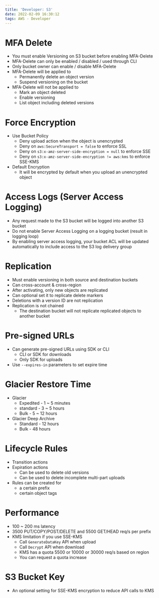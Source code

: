 ```yaml
---
title: 'Developer: S3'
date: 2022-02-09 16:30:12
tags: AWS - Developer
---
```


# MFA Delete

- You must enable Versioning on S3 bucket before enabling MFA-Delete
- MFA-Delete can only be enabled / disabled / used through CLI
- Only bucket owner can enable / disable MFA-Delete
- MFA-Delete will be applied to
  - Permanently delete an object version
  - Suspend versioning on the bucket
- MFA-Delete will not be applied to
  - Mark an object deleted
  - Enable versioning
  - List object including deleted versions

# Force Encryption

- Use Bucket Policy
  - Deny upload action when the object is unencrypted
  - Deny on `aws:SecureTransport = false` to enforce SSL
  - Deny on `s3:x-amz-server-side-encryption = null` to enforce SSE
  - Deny on `s3:x-amz-server-side-encryption != aws:kms` to enforce SSE-KMS
- Default Encryption
  - It will be encrypted by default when you upload an unencrypted object

# Access Logs (Server Access Logging)

- Any request made to the S3 bucket will be logged into another S3 bucket
- Do not enable Server Access Logging on a logging bucket (result in logging loop)
- By enabling server access logging, your bucket ACL will be updated automatically to include access to the S3 log delivery group

# Replication

- Must enable versioning in both source and destination buckets
- Can cross-account & cross-region
- After activating, only new objects are replicated
- Can optional set it to replicate delete markers
- Deletions with a version ID are not replication
- Replication is not chained
  - The destination bucket will not replicate replicated objects to another bucket

# Pre-signed URLs

- Can generate pre-signed URLs using SDK or CLI
  - CLI or SDK for downloads
  - Only SDK for uploads
- Use `--expires-in` parameters to set expire time

# Glacier Restore Time

- Glacier
  - Expedited - 1 ~ 5 minutes
  - standard - 3 ~ 5 hours
  - Bulk - 5 ~ 12 hours
- Glacier Deep Archive
  - Standard - 12 hours
  - Bulk - 48 hours

# Lifecycle Rules

- Transition actions
- Expiration actions
  - Can be used to delete old versions
  - Can be used to delete incomplete multi-part uploads
- Rules can be created for
  - a certain prefix
  - certain object tags

# Performance

- 100 ~ 200 ms latency
- 3500 PUT/COPY/POST/DELETE and 5500 GET/HEAD req/s per prefix
- KMS limitation if you use SSE-KMS
  - Call `GenerateDataKey` API when upload
  - Call `Decrypt` API when download
  - KMS has a quota 5500 or 10000 or 30000 req/s based on region
  - You can request a quota increase

# S3 Bucket Key

- An optional setting for SSE-KMS encryption to reduce API calls to KMS

